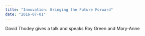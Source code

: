 ```yaml
---
title: "Innovation: Bringing the Future Forward"
date: "2016-07-01"
---
```

David Thodey gives a talk and speaks Roy Green and Mary-Anne